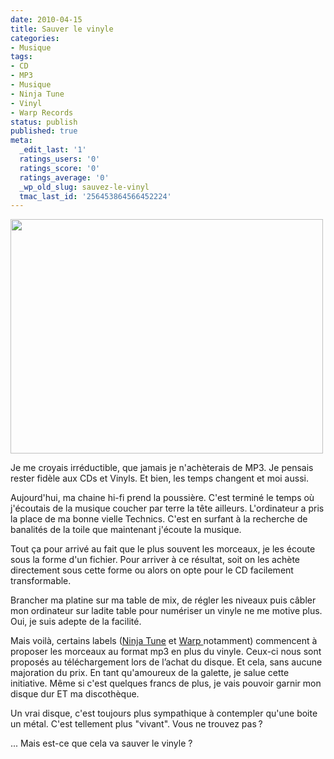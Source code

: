 ```yaml
---
date: 2010-04-15
title: Sauver le vinyle
categories:
- Musique
tags:
- CD
- MP3
- Musique
- Ninja Tune
- Vinyl
- Warp Records
status: publish
published: true
meta:
  _edit_last: '1'
  ratings_users: '0'
  ratings_score: '0'
  ratings_average: '0'
  _wp_old_slug: sauvez-le-vinyl
  tmac_last_id: '256453864566452224'
---
```

<img class="alignnone size-medium wp-image-1564" title="Vinyl Downloads" src="https://dlgjp9x71cipk.cloudfront.net/2010/04/Vinyldownloads-500x375.png" alt="" width="500" height="375" />

Je me croyais irréductible, que jamais je n'achèterais de MP3. Je pensais rester fidèle aux CDs et Vinyls. Et bien, les temps changent et moi aussi.

<!--more-->

Aujourd'hui, ma chaine hi-fi prend la poussière. C'est terminé le temps où j'écoutais de la musique coucher par terre la tête ailleurs. L'ordinateur a pris la place de ma bonne vielle Technics. C'est en surfant à la recherche de banalités de la toile que maintenant j'écoute la musique.

Tout ça pour arrivé au fait que le plus souvent les morceaux, je les écoute sous la forme d'un fichier. Pour arriver à ce résultat, soit on les achète directement sous cette forme ou alors on opte pour le CD facilement transformable.

Brancher ma platine sur ma table de mix, de régler les niveaux puis câbler mon ordinateur sur ladite table pour numériser un vinyle ne me motive plus. Oui, je suis adepte de la facilité.

Mais voilà, certains labels (<a href="https://www.ninjatune.net/">Ninja Tune</a> et <a href="https://us1.campaign-archive.com/?u=6d3df38950bea99903df571ba&amp;id=92e190ea64&amp;e=">Warp </a>notamment) commencent à proposer les morceaux au format mp3 en plus du vinyle. Ceux-ci nous sont proposés au téléchargement lors de l’achat du disque. Et cela, sans aucune majoration du prix. En tant qu'amoureux de la galette, je salue cette initiative. Même si c'est quelques francs de plus, je vais pouvoir garnir mon disque dur ET ma discothèque.

Un vrai disque, c'est toujours plus sympathique à contempler qu'une boite un métal. C'est tellement plus "vivant". Vous ne trouvez pas ?

... Mais est-ce que cela va sauver le vinyle ?
